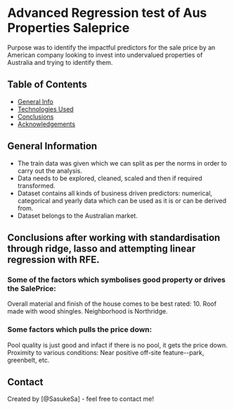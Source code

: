 # Advanced Regression test of Aus Properties Saleprice
Purpose was to identify the impactful predictors for the sale price by an American company looking to invest into undervalued properties of Australia and trying to identify them.


## Table of Contents
* [General Info](#general-information)
* [Technologies Used](#technologies-used)
* [Conclusions](#conclusions)
* [Acknowledgements](#acknowledgements)

<!-- You can include any other section that is pertinent to your problem -->

## General Information
- The train data was given which we can split as per the norms in order to carry out the analysis.
- Data needs to be explored, cleaned, scaled and then if required transformed.
- Dataset contains all kinds of business driven predictors: numerical, categorical and yearly data which can be used as it is or can be derived from.
- Dataset belongs to the Australian market.

<!-- You don't have to answer all the questions - just the ones relevant to your project. -->

## Conclusions after working with standardisation through ridge, lasso and attempting linear regression with RFE.

### Some of the factors which symbolises good property or drives the SalePrice:
Overall material and finish of the house comes to be best rated: 10.
Roof made with wood shingles.
Neighborhood is Northridge.

### Some factors which pulls the price down:
Pool quality is just good and infact if there is no pool, it gets the price down.
Proximity to various conditions: Near positive off-site feature--park, greenbelt, etc.


## Contact
Created by [@SasukeSa] - feel free to contact me!


<!-- Optional -->
<!-- ## License -->
<!-- This project is open source and available under the [... License](). -->

<!-- You don't have to include all sections - just the one's relevant to your project -->
